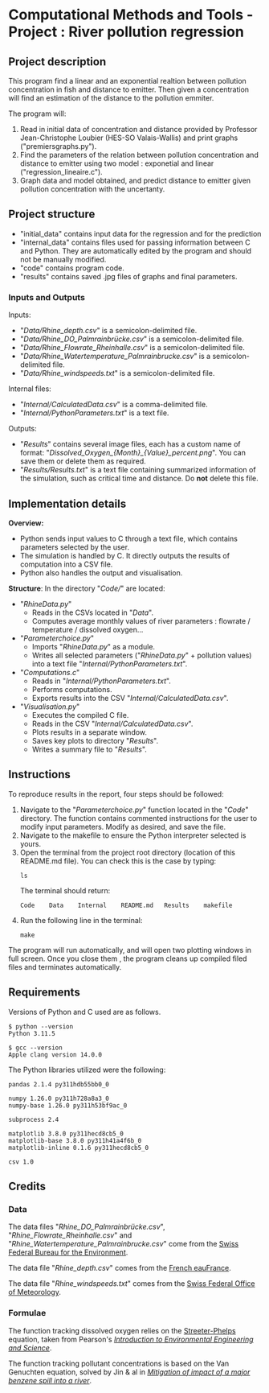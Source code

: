 # Computational Methods and Tools - Project : River pollution regression

## Project description

This program find a linear and an exponential realtion between pollution concentration in fish and distance to emitter. Then given a concentration will find an estimation of the distance to the pollution emmiter.

The program will:
1. Read in initial data of concentration and distance provided by Professor Jean-Christophe Loubier (HES-SO Valais-Wallis) and print graphs ("premiersgraphs.py").
2. Find the parameters of the relation between pollution concentration and distance to emitter using two model : exponetial and linear ("regression_lineaire.c").
3. Graph data and model obtained, and predict distance to emitter given pollution concentration with the uncertanty.

## Project structure

- "initial_data" contains input data for the regression and for the prediction
- "internal_data" contains files used for passing information between C and Python. They are automatically edited by the program and should not be manually modified.
- "code" contains program code.
- "results" contains saved .jpg files of graphs and final parameters.

### Inputs and Outputs

Inputs:
- "*Data/Rhine_depth.csv*" is a semicolon-delimited file.
- "*Data/Rhine_DO_Palmrainbrücke.csv*" is a semicolon-delimited file.
- "*Data/Rhine_Flowrate_Rheinhalle.csv*" is a semicolon-delimited file.
- "*Data/Rhine_Watertemperature_Palmrainbrucke.csv*" is a semicolon-delimited file.
- "*Data/Rhine_windspeeds.txt*" is a semicolon-delimited file.

Internal files:
- "*Internal/CalculatedData.csv*" is a comma-delimited file.
- "*Internal/PythonParameters.txt*" is a text file.

Outputs:
- "*Results*" contains several image files, each has a custom name of format: "*Dissolved_Oxygen_{Month}_{Value}_percent.png*". You can save them or delete them as required.
- "*Results/Results.txt*" is a text file containing summarized information of the simulation, such as critical time and distance. Do **not** delete this file.

## Implementation details

**Overview:**
- Python sends input values to C through a text file, which contains parameters selected by the user.
- The simulation is handled by C. It directly outputs the results of computation into a CSV file.
- Python also handles the output and visualisation.

**Structure**: In the directory "*Code/*" are located:
- "*RhineData.py*"
    - Reads in the CSVs located in "*Data*".
    - Computes average monthly values of river parameters : flowrate / temperature / dissolved oxygen...
- "*Parameterchoice.py*"
    - Imports "*RhineData.py*" as a module.
    - Writes all selected parameters ("*RhineData.py*" + pollution values) into a text file "*Internal/PythonParameters.txt*".
- "*Computations.c*"
    - Reads in "*Internal/PythonParameters.txt*".
    - Performs computations.
    - Exports results into the CSV "*Internal/CalculatedData.csv*".
- "*Visualisation.py*"
    - Executes the compiled C file.
    - Reads in the CSV "*Internal/CalculatedData.csv*".
    - Plots results in a separate window.
    - Saves key plots to directory "*Results*".
    - Writes a summary file to "*Results*".

## Instructions

To reproduce results in the report, four steps should be followed:
1. Navigate to the "*Parameterchoice.py*" function located in the "*Code*" directory. The function contains commented instructions for the user to modify input parameters. Modify as desired, and save the file.
2. Navigate to the makefile to ensure the Python interpreter selected is yours.
3. Open the terminal from the project root directory (location of this README.md file). You can check this is the case by typing:
    ```
    ls
    ```
    The terminal should return:
    ```
    Code    Data    Internal    README.md   Results    makefile
    ```
4. Run the following line in the terminal:
    ```
    make
    ```
The program will run automatically, and will open two plotting windows in full screen. Once you close them , the program cleans up compiled filed files and terminates automatically.

## Requirements

Versions of Python and C used are as follows.
```
$ python --version
Python 3.11.5

$ gcc --version
Apple clang version 14.0.0
```
The Python libraries utilized were the following:
```
pandas 2.1.4 py311hdb55bb0_0

numpy 1.26.0 py311h728a8a3_0  
numpy-base 1.26.0 py311h53bf9ac_0

subprocess 2.4

matplotlib 3.8.0 py311hecd8cb5_0  
matplotlib-base 3.8.0 py311h41a4f6b_0  
matplotlib-inline 0.1.6 py311hecd8cb5_0 

csv 1.0
```

## Credits

### Data

The data files "*Rhine_DO_Palmrainbrücke.csv*", "*Rhine_Flowrate_Rheinhalle.csv*"  and "*Rhine_Watertemperature_Palmrainbrucke.csv*" come from the [Swiss Federal Bureau for the Environment](https://www.bafu.admin.ch/bafu/en/home/topics/water/state/data/obtaining-monitoring-data-on-the-topic-of-water/hydrological-data-service-for-watercourses-and-lakes.html).

The data file "*Rhine_depth.csv*" comes from the [French eauFrance](hydro.eaufrance.fr).

The data file "*Rhine_windspeeds.txt*" comes from the [Swiss Federal Office of Meteorology](https://www.meteoswiss.admin.ch/services-and-publications/service/weather-and-climate-products/data-portal-for-teaching-and-research.html).

### Formulae

The function tracking dissolved oxygen relies on the [Streeter-Phelps](https://en.wikipedia.org/wiki/Streeter%E2%80%93Phelps_equation) equation, taken from Pearson's *[Introduction to Environmental Engineering and Science](https://www.pearson.com/en-gb/subject-catalog/p/introduction-to-environmental-engineering-and-science-pearson-new-international-edition/P200000004949/9781292025759)*.

The function tracking pollutant concentrations is based on the Van Genuchten equation, solved by Jin & al in *[Mitigation of impact of a major benzene spill into a river](https://www.sciencedirect.com/science/article/pii/S0043135420300257)*.
